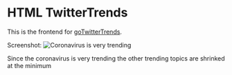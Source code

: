 HTML TwitterTrends
===================

This is the frontend for [goTwitterTrends](https://github.com/mauroeparis/goTwitterTrends).

Screenshot:
![Coronavirus is very trending](https://i.imgur.com/hw1z2KB.png)

Since the coronavirus is very trending the other trending topics are shrinked at the minimum
